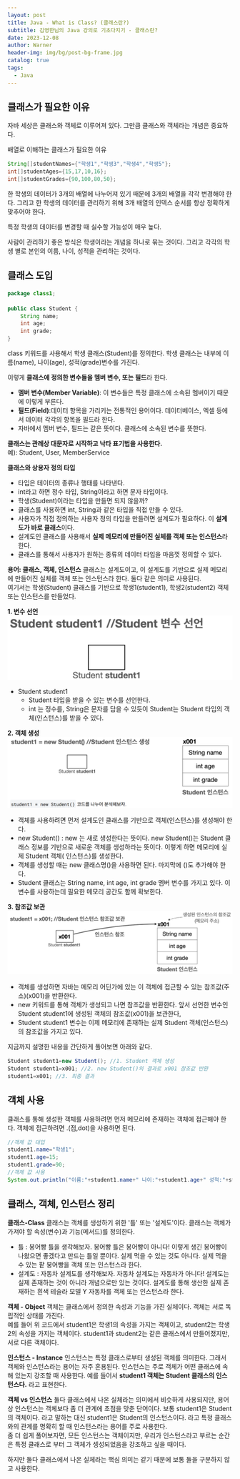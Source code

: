 ```yaml
---
layout: post
title: Java - What is Class? (클래스란?)
subtitle: 김영한님의 Java 강의로 기초다지기 - 클래스란?
date: 2023-12-08
author: Warner
header-img: img/bg/post-bg-frame.jpg
catalog: true
tags:
  - Java
---
```


## 클래스가 필요한 이유

자바 세상은 클래스와 객체로 이루어져 있다. 그만큼 클래스와 객체라는 개념은 중요하다.

배열로 이해하는 클래스가 필요한 이유

~~~java
String[]studentNames={"학생1","학생3","학생4","학생5"};
int[]studentAges={15,17,10,16};
int[]studentGrades={90,100,80,50};
~~~

한 학생의 데이터가 3개의 배열에 나누어져 있기 때문에 3개의 배열을 각각 변경해야 한다.
그리고 한 학생의 데이터를 관리하기 위해 3개 배열의 인덱스 순서를 항상 정확하게 맞추어야 한다.

특정 학생의 데이터를 변경할 때 실수할 가능성이 매우 높다.

사람이 관리하기 좋은 방식은 학생이라는 개념을 하나로 묶는 것이다. 그리고 각각의 학생 별로 본인의 이름, 나이, 성적을 관리하는 것이다.

## 클래스 도입

~~~java
package class1;

public class Student {
    String name;
    int age;
    int grade;
}
~~~

class 키워드를 사용해서 학생 클래스(Student)를 정의한다. 학생 클래스는 내부에 이름(name), 나이(age), 성적(grade)변수를 가진다.

이렇게 **클래스에 정의한 변수들을 멤버 변수, 또는 필드**라 한다.

- **멤버 변수(Member Variable)**: 이 변수들은 특정 클래스에 소속된 멤버이기 때문에 이렇게 부른다.
- **필드(Field)**:데이터 항목을 가리키는 전통적인 용어이다. 데이터베이스, 엑셀 등에서 데이터 각각의 항목을 필드라 한다.
- 자바에서 멤버 변수, 필드는 같은 뜻이다. 클래스에 소속된 변수를 뜻한다.

**클래스는 관례상 대문자로 시작하고 낙타 표기법을 사용한다.**\
예): Student, User, MemberService

**클래스와 상용자 정의 타입**

- 타입은 테이터의 종류나 행태를 나타낸다.
- int라고 하면 정수 타입, String이라고 하면 문자 타입이다.
- 학생(Student)이라는 타입을 만들면 되지 않을까?
- 클래스를 사용하면 int, String과 같은 타입을 직접 만들 수 있다.
- 사용자가 직접 정의하는 사용자 정의 타입을 만들려면 설계도가 필요하다. 이 **설계도가 바로 클래스**이다.
- 설계도인 클래스를 사용해서 **실제 메모리에 만들어진 실체를 객체 또는 인스턴스**라 한다.
- 클래스를 통해서 사용자가 원하는 종류의 데이터 타입을 마음껏 정의할 수 있다.

**용어: 클래스, 객체, 인스턴스**
클래스는 설계도이고, 이 설계도를 기반으로 실제 메모리에 만들어진 실체를 객체 또는 인스턴스라 한다. 둘다 같은 의미로 사용된다.\
여기서는 학생(Student) 클래스를 기반으로 학생1(student1), 학생2(student2) 객체 또는 인스턴스를 만들었다.

**1. 변수 선언**
![class1.png](/img/post/2023-12-08/class1.png)

- Student student1
    - Student 타입을 받을 수 있는 변수를 선언한다.
    - int 는 정수를, String은 문자를 담을 수 있듯이 Student는 Student 타입의 객체(인스턴스)를 받을 수 있다.

**2. 객체 생성**
![class2.png](/img/post/2023-12-08/class2.png)

- 객체를 사용하려면 먼저 설계도인 클래스를 기반으로 객체(인스턴스)를 생성해야 한다.
- new Student() : new 는 새로 생성한다는 뜻이다. new Student()는 Student 클래스 정보를 기반으로 새로운 객체를 생성하라는 뜻이다. 이렇게 하면 메모리에 실제 Student 객체(
  인스턴스)를 생성한다.
- 객체를 생성할 때는 new 클래스명()을 사용하면 된다. 마지막에 ()도 추가해야 한다.
- Student 클래스는 String name, int age, int grade 멤버 변수를 가지고 있다. 이 변수를 사용하는데 필요한 메모리 공간도 함께 확보한다.

**3. 참조값 보관**
![class3.png](/img/post/2023-12-08/class3.png)

- 객체를 생성하면 자바는 메모리 어딘가에 있는 이 객체에 접근할 수 있는 참조값(주소)(x001)을 반환한다.
- new 키워드를 통해 객체가 생성되고 나면 참조값을 반환한다. 앞서 선언한 변수인 Student student1에 생성된 객체의 참조값(x001)을 보관한다,
- Student student1 변수는 이제 메모리에 존재하는 실제 Student 객체(인스턴스)의 참조값을 가지고 있다.

지금까지 설명한 내용을 간단하게 풀어보면 아래와 같다.

~~~java
Student student1=new Student(); //1. Student 객체 생성
Student student1=x001; //2. new Student()의 결과로 x001 참조값 반환
student1=x001; //3. 최종 결과
~~~

## 객체 사용

클래스를 통해 생성한 객체를 사용하려면 먼저 메모리에 존재하는 객체에 접근해야 한다. 객체에 접근하려면 .(점,dot)을 사용하면 된다.

~~~java
//객체 값 대입
student1.name="학생1";
student1.age=15;
student1.grade=90;
//객체 값 사용
System.out.println("이름:"+student1.name+" 나이:"+student1.age+" 성적:"+student1.grade);
~~~

## 클래스, 객체, 인스턴스 정리

**클래스-Class**
클래스는 객체를 생성하기 위한 '틀' 또는 '설계도'이다. 클래스는 객체가 가져야 할 속성(변수)과 기능(메서드)를 정의한다.

- 틀 : 붕어빵 틀을 생각해보자. 붕어빵 틀은 붕어빵이 아니다! 이렇게 생긴 붕어빵이 나왔으면 좋겠다고 만드는 틀일 뿐이다. 실제 먹을 수 있는 것도 아니다. 실제 먹을 수 있는 팥 붕어빵을 객체 또는 인스턴스라
  한다.
- 설계도 : 자동차 설계도를 생각해보자. 자동차 설계도는 자동차가 아니다! 설계도는 실제 존재하는 것이 아니라 개념으로만 있는 것이다. 설계도를 통해 생산한 실제 존재하는 흰색 테슬라 모델 Y 자동차를 객체 또는
  인스턴스라 한다.

**객체 - Object**
객체는 클래스에서 정의한 속성과 기능을 가진 실체이다. 객체는 서로 독립적인 상태를 가진다.\
예를 들어 위 코드에서 student1은 학생1의 속성을 가지는 객체이고, student2는 학생2의 속성을 가지는 객체이다. student1과 student2는 같은 클래스에서 만들어졌지만, 서로 다른 객체이다.

**인스턴스 - Instance**
인스턴스는 특정 클래스로부터 생성된 객체를 의미한다. 그래서 객체와 인스턴스라는 용어는 자주 혼용된다. 인스턴스는 주로 객체가 어떤 클래스에 속해 있는지 강조할 때 사용한다. 예를 들어서 **student1 객체는
Student 클래스의 인스턴스다.** 라고 표현한다.

**객체 vs 인스턴스**
둘다 클래스에서 나온 실체라는 의미에서 비슷하게 사용되지만, 용어상 인스턴스는 객체보다 좀 더 관계에 초점을 맞춘 단어이다. 보통 student1은 Student의 객체이다. 라고 말하는 대신 student1은
Student의 인스턴스이다.
라고 특정 클래스와의 관계를 명확히 할 때 인스턴스라는 용어를 주로 사용한다.\
좀 더 쉽게 풀어보자면, 모든 인스턴스는 객체이지만, 우리가 인스턴스라고 부르는 순간은 특정 클래스로 부터 그 객체가 셍성되었음을 강조하고 싶을 때이다.

하지만 둘다 클래스에서 나온 실체라는 핵심 의미는 같기 때문에 보통 둘을 구분하지 않고 사용한다.